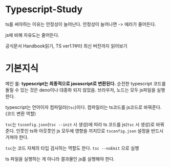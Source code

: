 # Typescript-Study

ts를 써야하는 이유는 안정성이 늘어난다.
안정성이 늘어나면 -> 에러가 줄어든다.

js에 비해 자유도는 줄어든다.

공식문서 Handbook읽기, TS ver1.1부터 최신 버전까지 읽어보기

# 기본지식

메인 룰: <b>typescript는 최종적으로 javascript로 변환된다.</b> 순전한 typescript 코드를 돌릴 수 있는 것은 deno이나 대중화 되지 않았음. 브라우저, 노드는 모두
js파일을 실행한다.

typescript는 언어이자 컴파일러(`tsc`)이다. 컴파일러는 ts코드를 js코드로 바꿔준다. (코드 변환 역할)

`tsc`는 `tsconfig.json`(`tsc --init` 시 생성)에 따라 ts 코드를 js(`tsc` 시 생성)로 바꿔준다. 인풋인 ts와 아웃풋인 js 모두에 영향을 끼치므로 `tsconfig.json` 설정을 반드시 거쳐야 한다.

`tsc`는 코드 자체의 타입 검사하는 역할도 한다. `tsc --noEmit` 으로 실행

ts 파일을 실행하는 게 아니라 결과물인 js를 실행해야 한다.
